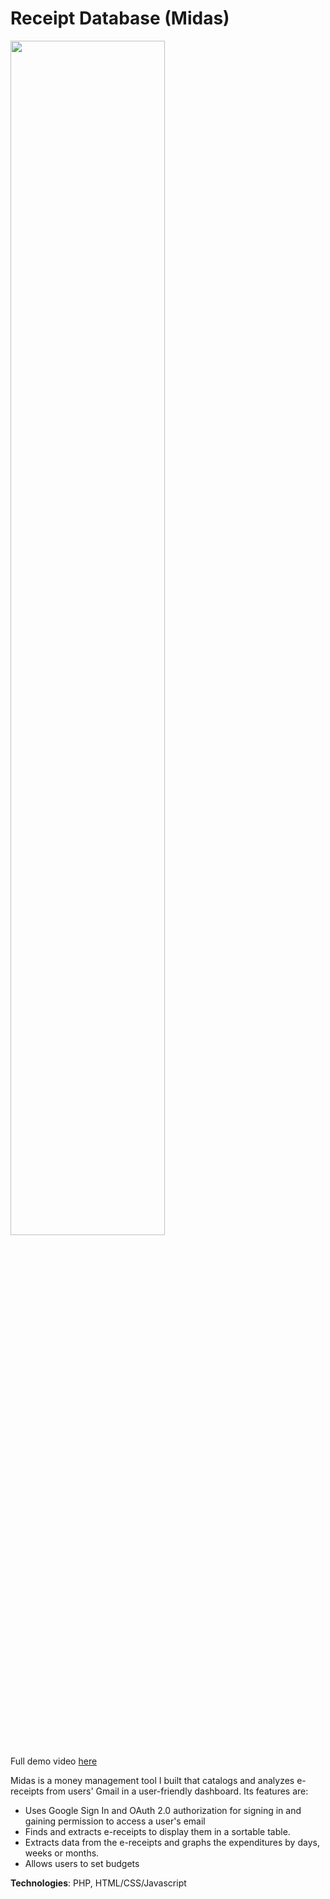 # Receipt Database (Midas)

<img src="https://raw.githubusercontent.com/sujaygarlanka/receipt-database/master/media/Midas%20Preview.gif" width="70%"/>

Full demo video [here](https://youtu.be/qonTct_nAA4)

Midas is a money management tool I built that catalogs and analyzes e-receipts from users' Gmail in a user-friendly dashboard. Its features are:

- Uses Google Sign In and OAuth 2.0 authorization for signing in and gaining permission to access a user's email
- Finds and extracts e-receipts to display them in a sortable table.
- Extracts data from the e-receipts and graphs the expenditures by days, weeks or months.
- Allows users to set budgets

**Technologies**: PHP, HTML/CSS/Javascript

